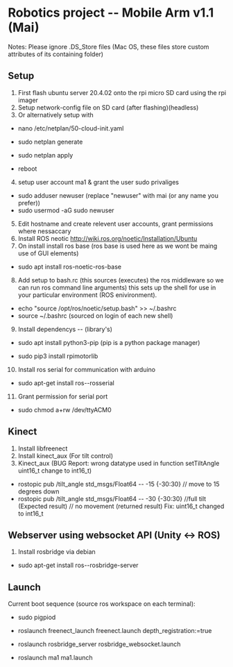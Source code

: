 # Robotics project -- Mobile Arm v1.1 (Mai)
Notes: 
Please ignore .DS_Store files (Mac OS, these files store custom attributes of its containing folder)
## Setup

1. First flash ubuntu server 20.4.02 onto the rpi micro SD card using the rpi imager
2. Setup network-config file on SD card (after flashing)(headless)
3. Or alternatively setup with

- nano /etc/netplan/50-cloud-init.yaml

- sudo netplan generate
- sudo netplan apply
- reboot

4. setup user account ma1 & grant the user sudo privaliges

- sudo adduser newuser (replace "newuser" with mai (or any name you prefer))
- sudo usermod -aG sudo newuser
  
5. Edit hostname and create relevent user accounts, grant permissions where nessaccary
6. Install ROS neotic http://wiki.ros.org/noetic/Installation/Ubuntu
7. On install install ros base (ros base is used here as we wont be maing use of GUI elements)

- sudo apt install ros-noetic-ros-base

8. Add setup to bash.rc (this sources (executes) the ros middleware so we can run ros command line arguments) this sets up the shell for use in your particular environment (ROS enivironment).

- echo "source /opt/ros/noetic/setup.bash" >> ~/.bashrc
- source ~/.bashrc (sourced on login of each new shell)

9. Install dependencys -- (library's)

- sudo apt install python3-pip (pip is a python package manager)

- sudo pip3 install rpimotorlib

10. Install ros serial for communication with arduino 

- sudo apt-get install ros-<rosdistro>-rosserial

11. Grant permission for serial port

- sudo chmod a+rw /dev/ttyACM0

## Kinect

1. Install libfreenect
2. Install kinect_aux (For tilt control)
3. Kinect_aux (BUG Report: wrong datatype used in function setTiltAngle uint16_t change to int16_t)

- rostopic pub /tilt_angle std_msgs/Float64 -- -15 {-30:30} // move to 15 degrees down
- rostopic pub /tilt_angle std_msgs/Float64 -- -30 {-30:30} //full tilt (Expected result) // no movement (returned result) Fix: uint16_t changed to int16_t

## Webserver using websocket API (Unity <-> ROS)

1. Install rosbridge via debian

- sudo apt-get install ros-<rosdistro>-rosbridge-server

## Launch
  
Current boot sequence (source ros workspace on each terminal):
  
- sudo pigpiod

- roslaunch freenect_launch freenect.launch depth_registration:=true

- roslaunch rosbridge_server rosbridge_websocket.launch

- roslaunch ma1 ma1.launch
